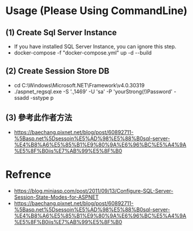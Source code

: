 # Usage (Please Using CommandLine)
## (1) Create Sql Server Instance
- If you have installed SQL Server Instance, you can ignore this step.
- docker-compose -f "docker-compose.yml" up -d --build
## (2) Create Session Store DB
- cd C:\Windows\Microsoft.NET\Framework\v4.0.30319
- ./aspnet_regsql.exe -S '.,1469' -U 'sa' -P 'yourStrong(!)Password' -ssadd -sstype p
## (3) 參考此作者方法
-  https://baechang.pixnet.net/blog/post/60892711-%5Basp.net%5Dsessoin%E5%AD%98%E5%88%B0sql-server-%E4%B8%A6%E5%85%B1%E9%80%9A%E6%96%BC%E5%A4%9A%E5%8F%B0iis%E7%AB%99%E5%8F%B0
# Refrence
- https://blog.miniasp.com/post/2011/09/13/Configure-SQL-Server-Session-State-Modes-for-ASPNET
- https://baechang.pixnet.net/blog/post/60892711-%5Basp.net%5Dsessoin%E5%AD%98%E5%88%B0sql-server-%E4%B8%A6%E5%85%B1%E9%80%9A%E6%96%BC%E5%A4%9A%E5%8F%B0iis%E7%AB%99%E5%8F%B0